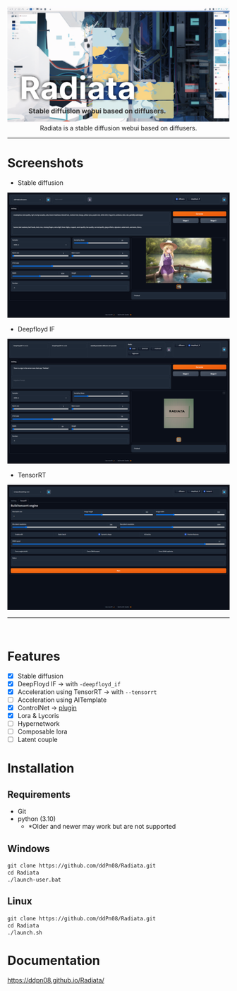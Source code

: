 <div><img src="./docs/images/readme-top.png" /></div>

<div align="center">Radiata is a stable diffusion webui based on diffusers.</div>

---

# Screenshots

- Stable diffusion

![](./docs/images/readme-screenshots-01.png)

- Deepfloyd IF

![](./docs/images/readme-screenshots-02.png)

- TensorRT

![](./docs/images/readme-screenshots-03.png)

---

<br />

# Features

- [x] Stable diffusion
- [x] DeepFloyd IF -> with `-deepfloyd_if`
- [x] Acceleration using TensorRT -> with `--tensorrt`
- [ ] Acceleration using AITemplate
- [x] ControlNet -> [plugin](https://github.com/ddPn08/radiata-controlnet-plugin)
- [x] Lora & Lycoris
- [ ] Hypernetwork
- [ ] Composable lora
- [ ] Latent couple

# Installation

## Requirements

- Git
- python (3.10)
  - \*Older and newer may work but are not supported

## Windows

```
git clone https://github.com/ddPn08/Radiata.git
cd Radiata
./launch-user.bat
```

## Linux

```
git clone https://github.com/ddPn08/Radiata.git
cd Radiata
./launch.sh
```

# Documentation

https://ddpn08.github.io/Radiata/
